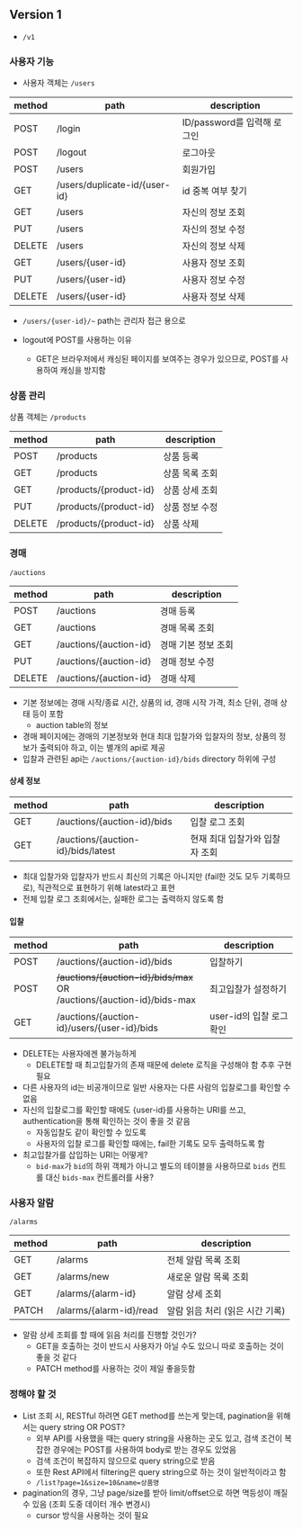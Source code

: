 ## Version 1
- `/v1`

### 사용자 기능
- 사용자 객체는 `/users`

| method | path                         | description          |
|--------|------------------------------|----------------------|
| POST   | /login                       | ID/password를 입력해 로그인 |
| POST   | /logout                      | 로그아웃                 |
| POST   | /users                        | 회원가입                 |
| GET    | /users/duplicate-id/{user-id} | id 중복 여부 찾기          |
| GET    | /users                        | 자신의 정보 조회            |
| PUT    | /users                        | 자신의 정보 수정            |
| DELETE | /users                        | 자신의 정보 삭제            |
| GET    | /users/{user-id}              | 사용자 정보 조회            |
| PUT    | /users/{user-id}              | 사용자 정보 수정            |
| DELETE | /users/{user-id}              | 사용자 정보 삭제            |

- `/users/{user-id}/~` path는 관리자 접근 용으로 

- logout에 POST를 사용하는 이유
  - GET은 브라우저에서 캐싱된 페이지를 보여주는 경우가 있으므로, POST를 사용하여 캐싱을 방지함

### 상품 관리
상품 객체는 `/products`

| method | path                   | description |
|--------|------------------------|-------------|
| POST   | /products              | 상품 등록       |
| GET    | /products              | 상품 목록 조회    |
| GET    | /products/{product-id} | 상품 상세 조회    |
| PUT    | /products/{product-id} | 상품 정보 수정    |
| DELETE | /products/{product-id} | 상품 삭제       |

### 경매
`/auctions` 

| method | path                   | description |
|--------|------------------------|-------------|
| POST   | /auctions              | 경매 등록       |
| GET    | /auctions              | 경매 목록 조회    |
| GET    | /auctions/{auction-id} | 경매 기본 정보 조회 |
| PUT    | /auctions/{auction-id} | 경매 정보 수정    |
| DELETE | /auctions/{auction-id} | 경매 삭제       |
- 기본 정보에는 경매 시작/종료 시간, 상품의 id, 경매 시작 가격, 최소 단위, 경매 상태 등이 포함
  - auction table의 정보
- 경매 페이지에는 경매의 기본정보와 현대 최대 입찰가와 입찰자의 정보, 상품의 정보가 출력되야 하고, 이는 별개의 api로 제공
- 입찰과 관련된 api는 `/auctions/{auction-id}/bids` directory 하위에 구성

#### 상세 정보
| method | path                               | description       |
|--------|------------------------------------|-------------------|
| GET    | /auctions/{auction-id}/bids        | 입찰 로그 조회          |
| GET    | /auctions/{auction-id}/bids/latest | 현재 최대 입찰가와 입찰자 조회 |

- 최대 입찰가와 입찰자가 반드시 최신의 기록은 아니지만 (fail한 것도 모두 기록하므로), 직관적으로 표현하기 위해 latest라고 표현
- 전체 입찰 로그 조회에서는, 실패한 로그는 출력하지 않도록 함

#### 입찰
| method | path                                                                        | description       |
|--------|-----------------------------------------------------------------------------|-------------------|
| POST   | /auctions/{auction-id}/bids                                                 | 입찰하기              |
| POST   | ~~/auctions/{auction-id}/bids/max~~  OR <br>/auctions/{auction-id}/bids-max | 최고입찰가 설정하기        |
| GET    | /auctions/{auction-id}/users/{user-id}/bids                                 | user-id의 입찰 로그 확인 |

- DELETE는 사용자에겐 불가능하게
  - DELETE할 때 최고입찰가의 존재 때문에 delete 로직을 구성해야 함 추후 구현필요
- 다른 사용자의 id는 비공개이므로 일반 사용자는 다른 사람의 입찰로그를 확인할 수 없음
- 자신의 입찰로그를 확인할 때에도 {user-id}를 사용하는 URI를 쓰고, authentication을 통해 확인하는 것이 좋을 것 같음
  - 자동입찰도 같이 확인할 수 있도록
  - 사용자의 입찰 로그를 확인할 때에는, fail한 기록도 모두 출력하도록 함
- 최고입찰가를 삽입하는 URI는 어떻게?
  - `bid-max`가 `bid`의 하위 객체가 아니고 별도의 테이블을 사용하므로 `bids` 컨트롤 대신 `bids-max` 컨트롤러를 사용?

### 사용자 알람
`/alarms` 

| method | path                    | description         |
|--------|-------------------------|---------------------|
| GET    | /alarms                 | 전체 알람 목록 조회         |
| GET    | /alarms/new             | 새로운 알람 목록 조회        |
| GET    | /alarms/{alarm-id}      | 알람 상세 조회            |
| PATCH  | /alarms/{alarm-id}/read | 알람 읽음 처리 (읽은 시간 기록) |

- 알람 상세 조회를 할 때에 읽음 처리를 진행할 것인가?
  - GET을 호출하는 것이 반드시 사용자가 아닐 수도 있으니 따로 호출하는 것이 좋을 것 같다
  - PATCH method를 사용하는 것이 제일 좋을듯함

### 정해야 할 것
- List 조회 시, RESTful 하려면 GET method를 쓰는게 맞는데, pagination을 위해서는 query string OR POST?
  - 외부 API를 사용했을 때는 query string을 사용하는 곳도 있고, 검색 조건이 복잡한 경우에는 POST를 사용하여 body로 받는 경우도 있었음
  - 검색 조건이 복잡하지 않으므로 query string으로 받음
  - 또한 Rest API에서 filtering은 query string으로 하는 것이 일반적이라고 함
  - `/list?page=1&size=10&name=상품명`
- pagination의 경우, 그냥 page/size를 받아 limit/offset으로 하면 멱등성이 깨질 수 있음 (조회 도중 데이터 개수 변경시)
  - cursor 방식을 사용하는 것이 필요

